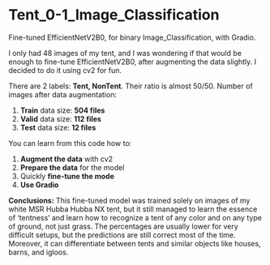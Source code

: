 # Tent_0-1_Image_Classification
Fine-tuned EfficientNetV2B0, for binary Image_Classification, with Gradio.

I only had 48 images of my tent, and I was wondering if that would be enough to fine-tune EfficientNetV2B0, after augmenting the data slightly. I decided to do it using cv2 for fun. 

There are 2 labels: **Tent, NonTent**. Their ratio is almost 50/50. Number of images after data augmentation:
1. **Train** data size: **504 files**
2. **Valid** data size: **112 files**
3. **Test** data size: **12 files**

You can learn from this code how to:

1. **Augment the data** with cv2
2. **Prepare the data** for the model
3. Quickly **fine-tune the mode**
4. **Use Gradio**

**Conclusions:**
This fine-tuned model was trained solely on images of my white MSR Hubba Hubba NX tent, but it still managed to learn the essence of ‘tentness’ and learn how to recognize a tent of any color and on any type of ground, not just grass. The percentages are usually lower for very difficult setups, but the predictions are still correct most of the time. Moreover, it can differentiate between tents and similar objects like houses, barns, and igloos.
